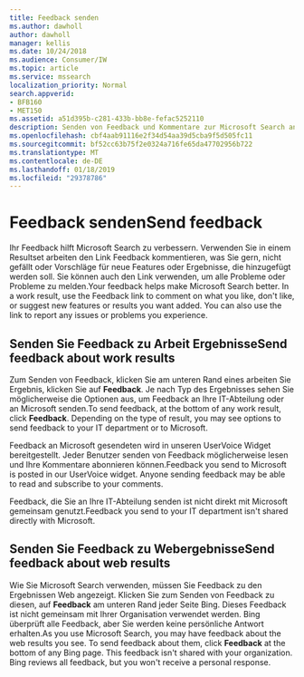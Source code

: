 ```yaml
---
title: Feedback senden
ms.author: dawholl
author: dawholl
manager: kellis
ms.date: 10/24/2018
ms.audience: Consumer/IW
ms.topic: article
ms.service: mssearch
localization_priority: Normal
search.appverid:
- BFB160
- MET150
ms.assetid: a51d395b-c281-433b-bb8e-fefac5252110
description: Senden von Feedback und Kommentare zur Microsoft Search an den IT-Abteilung oder Microsoft
ms.openlocfilehash: cbf4aab91116e2f34d54aa39d5cba9f5d505fc11
ms.sourcegitcommit: bf52cc63b75f2e0324a716fe65da47702956b722
ms.translationtype: MT
ms.contentlocale: de-DE
ms.lasthandoff: 01/18/2019
ms.locfileid: "29378786"
---
```

# <a name="send-feedback"></a><span data-ttu-id="b73fc-103">Feedback senden</span><span class="sxs-lookup"><span data-stu-id="b73fc-103">Send feedback</span></span>

<span data-ttu-id="b73fc-p101">Ihr Feedback hilft Microsoft Search zu verbessern. Verwenden Sie in einem Resultset arbeiten den Link Feedback kommentieren, was Sie gern, nicht gefällt oder Vorschläge für neue Features oder Ergebnisse, die hinzugefügt werden soll. Sie können auch den Link verwenden, um alle Probleme oder Probleme zu melden.</span><span class="sxs-lookup"><span data-stu-id="b73fc-p101">Your feedback helps make Microsoft Search better. In a work result, use the Feedback link to comment on what you like, don't like, or suggest new features or results you want added. You can also use the link to report any issues or problems you experience.</span></span>
  
## <a name="send-feedback-about-work-results"></a><span data-ttu-id="b73fc-107">Senden Sie Feedback zu Arbeit Ergebnisse</span><span class="sxs-lookup"><span data-stu-id="b73fc-107">Send feedback about work results</span></span>

<span data-ttu-id="b73fc-p102">Zum Senden von Feedback, klicken Sie am unteren Rand eines arbeiten Sie Ergebnis, klicken Sie auf **Feedback**. Je nach Typ des Ergebnisses sehen Sie möglicherweise die Optionen aus, um Feedback an Ihre IT-Abteilung oder an Microsoft senden.</span><span class="sxs-lookup"><span data-stu-id="b73fc-p102">To send feedback, at the bottom of any work result, click **Feedback**. Depending on the type of result, you may see options to send feedback to your IT department or to Microsoft.</span></span>
  
<span data-ttu-id="b73fc-p103">Feedback an Microsoft gesendeten wird in unseren UserVoice Widget bereitgestellt. Jeder Benutzer senden von Feedback möglicherweise lesen und Ihre Kommentare abonnieren können.</span><span class="sxs-lookup"><span data-stu-id="b73fc-p103">Feedback you send to Microsoft is posted in our UserVoice widget. Anyone sending feedback may be able to read and subscribe to your comments.</span></span>
  
<span data-ttu-id="b73fc-112">Feedback, die Sie an Ihre IT-Abteilung senden ist nicht direkt mit Microsoft gemeinsam genutzt.</span><span class="sxs-lookup"><span data-stu-id="b73fc-112">Feedback you send to your IT department isn't shared directly with Microsoft.</span></span>
  
## <a name="send-feedback-about-web-results"></a><span data-ttu-id="b73fc-113">Senden Sie Feedback zu Webergebnisse</span><span class="sxs-lookup"><span data-stu-id="b73fc-113">Send feedback about web results</span></span>

<span data-ttu-id="b73fc-p104">Wie Sie Microsoft Search verwenden, müssen Sie Feedback zu den Ergebnissen Web angezeigt. Klicken Sie zum Senden von Feedback zu diesen, auf **Feedback** am unteren Rand jeder Seite Bing. Dieses Feedback ist nicht gemeinsam mit Ihrer Organisation verwendet werden. Bing überprüft alle Feedback, aber Sie werden keine persönliche Antwort erhalten.</span><span class="sxs-lookup"><span data-stu-id="b73fc-p104">As you use Microsoft Search, you may have feedback about the web results you see. To send feedback about them, click **Feedback** at the bottom of any Bing page. This feedback isn't shared with your organization. Bing reviews all feedback, but you won't receive a personal response.</span></span> 

  

